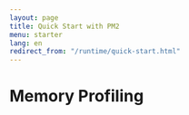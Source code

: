 ```yaml
---
layout: page
title: Quick Start with PM2
menu: starter
lang: en
redirect_from: "/runtime/quick-start.html"
---
```


# Memory Profiling